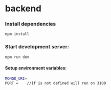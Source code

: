 # backend

### Install dependencies

```sh
npm install
```

### Start development server: 

```sh
npm run dev
```

#### Setup environment variables:

```sh
MONGO_URI=
PORT =    //if is not defined will run on 3100
```
